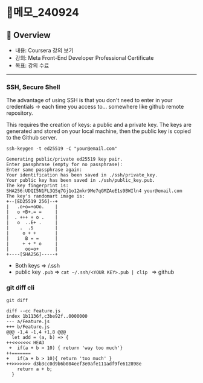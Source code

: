 # 📝메모\_240924

## 🔎 Overview

- 내용: Coursera 강의 보기
- 강의: Meta Front-End Developer Professional Certificate
- 목표: 강의 수료

---

### SSH, Secure Shell

The advantage of using SSH is that you don't need to enter in your credentials -> each time you access to... somewhere like github remote repository.

This requires the creation of keys: a public and a private key. The keys are generated and stored on your local machine, then the public key is copied to the Github server.

```
ssh-keygen -t ed25519 -C "your@email.com"
```

```
Generating public/private ed25519 key pair.
Enter passphrase (empty for no passphrase):
Enter same passphrase again:
Your identification has been saved in ./ssh/private_key.
Your public key has been saved in ./ssh/public_key.pub.
The key fingerprint is:
SHA256:UDQI5N1FL3QSq7Gj1o12mkr9Me7qGMZAeE1s9BWIln4 your@email.com
The key's randomart image is:
+--[ED25519 256]--+
|   .o+o=+oOo.    |
|   o +B+.= =     |
|  . +++ + o .    |
|   o  ..E+ .     |
|    .  .S        |
|     o + +       |
|      B = =      |
|     + + * o     |
|      oo=o+      |
+----[SHA256]-----+
```

- Both keys => /.ssh
- public key `.pub` => `cat ~/.ssh/<YOUR KEY>.pub | clip ` => github

### git diff cli

```
git diff

diff --cc Feature.js
index 1b1136f,c3be92f..0000000
--- a/Feature.js
+++ b/Feature.js
@@@ -1,4 -1,4 +1,8 @@@
  let add = (a, b) => {
++<<<<<<< HEAD
 +  if(a + b > 10) { return 'way too much'}
++=======
+   if(a + b > 10){ return 'too much' }
++>>>>>>> d3b3cc0d9b6b084eef3e0afe111adf9fe612898e
    return a + b;
  }
```
